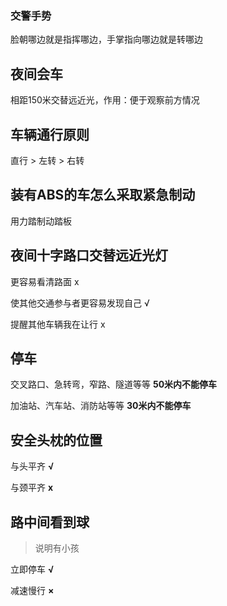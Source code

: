 ### 交警手势

脸朝哪边就是指挥哪边，手掌指向哪边就是转哪边



## 夜间会车

相距150米交替远近光，作用：便于观察前方情况



## 车辆通行原则

直行 > 左转 > 右转



## 装有ABS的车怎么采取紧急制动

用力踏制动踏板



## 夜间十字路口交替远近光灯

更容易看清路面    x

使其他交通参与者更容易发现自己    √

提醒其他车辆我在让行   x



## 停车

交叉路口、急转弯，窄路、隧道等等     **50米内不能停车**

加油站、汽车站、消防站等等                 **30米内不能停车**



## 安全头枕的位置

与头平齐     **√**

与颈平齐    **x**



## 路中间看到球

> 说明有小孩

立即停车  **√**

减速慢行  **×**

